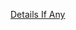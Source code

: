 [Details If Any](https://github.com/deathbybandaid/piholeparser/blob/master/RecentRunLogs/parsingscripts/WindowsSpyBlocker7.md)

